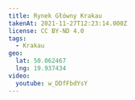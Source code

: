 ```yaml
---
title: Rynek Główny Krakau
takenAt: 2021-11-27T12:23:14.000Z
license: CC BY-ND 4.0
tags:
  - Krakau
geo:
  lat: 50.062467
  lng: 19.937434
video:
  youtube: w_DDfFbdYsY
---
```

